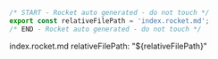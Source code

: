 ```js server
/* START - Rocket auto generated - do not touch */
export const relativeFilePath = 'index.rocket.md';
/* END - Rocket auto generated - do not touch */
```

index.rocket.md relativeFilePath: "${relativeFilePath}"
